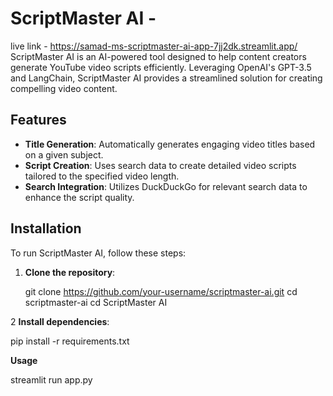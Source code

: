 # ScriptMaster AI  - 
live link - https://samad-ms-scriptmaster-ai-app-7jj2dk.streamlit.app/
ScriptMaster AI is an AI-powered tool designed to help content creators generate YouTube video scripts efficiently. Leveraging OpenAI's GPT-3.5 and LangChain, ScriptMaster AI provides a streamlined solution for creating compelling video content.

## Features

- **Title Generation**: Automatically generates engaging video titles based on a given subject.
- **Script Creation**: Uses search data to create detailed video scripts tailored to the specified video length.
- **Search Integration**: Utilizes DuckDuckGo for relevant search data to enhance the script quality.

## Installation

To run ScriptMaster AI, follow these steps:

1. **Clone the repository**:

   git clone https://github.com/your-username/scriptmaster-ai.git
   cd scriptmaster-ai
   cd ScriptMaster AI

2 **Install dependencies**:
  
  pip install -r requirements.txt

**Usage**

streamlit run app.py
